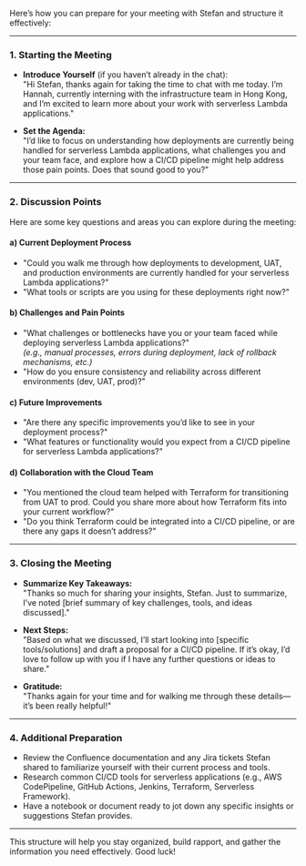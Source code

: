 Here’s how you can prepare for your meeting with Stefan and structure it effectively:

---

### 1. **Starting the Meeting**
- **Introduce Yourself** (if you haven’t already in the chat):  
  "Hi Stefan, thanks again for taking the time to chat with me today. I’m Hannah, currently interning with the infrastructure team in Hong Kong, and I’m excited to learn more about your work with serverless Lambda applications."  

- **Set the Agenda:**  
  "I’d like to focus on understanding how deployments are currently being handled for serverless Lambda applications, what challenges you and your team face, and explore how a CI/CD pipeline might help address those pain points. Does that sound good to you?"

---

### 2. **Discussion Points**
Here are some key questions and areas you can explore during the meeting:

#### a) **Current Deployment Process**
- "Could you walk me through how deployments to development, UAT, and production environments are currently handled for your serverless Lambda applications?"
- "What tools or scripts are you using for these deployments right now?"

#### b) **Challenges and Pain Points**
- "What challenges or bottlenecks have you or your team faced while deploying serverless Lambda applications?"  
  *(e.g., manual processes, errors during deployment, lack of rollback mechanisms, etc.)*
- "How do you ensure consistency and reliability across different environments (dev, UAT, prod)?"

#### c) **Future Improvements**
- "Are there any specific improvements you’d like to see in your deployment process?"  
- "What features or functionality would you expect from a CI/CD pipeline for serverless Lambda applications?"

#### d) **Collaboration with the Cloud Team**
- "You mentioned the cloud team helped with Terraform for transitioning from UAT to prod. Could you share more about how Terraform fits into your current workflow?"
- "Do you think Terraform could be integrated into a CI/CD pipeline, or are there any gaps it doesn’t address?"

---

### 3. **Closing the Meeting**
- **Summarize Key Takeaways:**  
  "Thanks so much for sharing your insights, Stefan. Just to summarize, I’ve noted [brief summary of key challenges, tools, and ideas discussed]."  

- **Next Steps:**  
  "Based on what we discussed, I’ll start looking into [specific tools/solutions] and draft a proposal for a CI/CD pipeline. If it’s okay, I’d love to follow up with you if I have any further questions or ideas to share."  

- **Gratitude:**  
  "Thanks again for your time and for walking me through these details—it’s been really helpful!"

---

### 4. **Additional Preparation**
- Review the Confluence documentation and any Jira tickets Stefan shared to familiarize yourself with their current process and tools.
- Research common CI/CD tools for serverless applications (e.g., AWS CodePipeline, GitHub Actions, Jenkins, Terraform, Serverless Framework).
- Have a notebook or document ready to jot down any specific insights or suggestions Stefan provides.

---

This structure will help you stay organized, build rapport, and gather the information you need effectively. Good luck!
